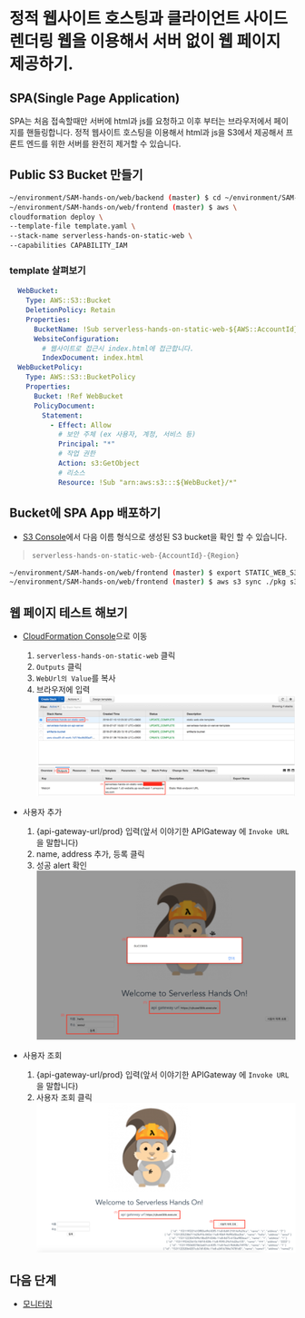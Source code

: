 # 정적 웹사이트 호스팅과 클라이언트 사이드 렌더링 웹을 이용해서 서버 없이 웹 페이지 제공하기.

## SPA(Single Page Application)

SPA는 처음 접속할때만 서버에 html과 js를 요청하고 이후 부터는 브라우저에서 페이지를 핸들링합니다.
정적 웹사이트 호스팅을 이용해서 html과 js을 S3에서 제공해서 프론트 엔드를 위한 서버를 완전히 제거할 수 있습니다.

## Public S3 Bucket 만들기

```bash
~/environment/SAM-hands-on/web/backend (master) $ cd ~/environment/SAM-hands-on/web/frontend
~/environment/SAM-hands-on/web/frontend (master) $ aws \
cloudformation deploy \
--template-file template.yaml \
--stack-name serverless-hands-on-static-web \
--capabilities CAPABILITY_IAM
```

### template 살펴보기

```yaml
  WebBucket:
    Type: AWS::S3::Bucket
    DeletionPolicy: Retain
    Properties:
      BucketName: !Sub serverless-hands-on-static-web-${AWS::AccountId}-${AWS::Region}
      WebsiteConfiguration:
        # 웹사이트로 접근시 index.html에 접근합니다.
        IndexDocument: index.html
  WebBucketPolicy:
    Type: AWS::S3::BucketPolicy
    Properties:
      Bucket: !Ref WebBucket
      PolicyDocument:
        Statement:
          - Effect: Allow
            # 보안 주체 (ex 사용자, 계정, 서비스 등)
            Principal: "*"
            # 작업 권한
            Action: s3:GetObject
            # 리소스
            Resource: !Sub "arn:aws:s3:::${WebBucket}/*"
```

## Bucket에 SPA App 배포하기

- [S3 Console](https://s3.console.aws.amazon.com)에서 다음 이름 형식으로 생성된 S3 bucket을 확인 할 수 있습니다.

> `serverless-hands-on-static-web-{AccountId}-{Region}`

```bash
~/environment/SAM-hands-on/web/frontend (master) $ export STATIC_WEB_S3={your_bucket_name}
~/environment/SAM-hands-on/web/frontend (master) $ aws s3 sync ./pkg s3://$STATIC_WEB_S3
```

## 웹 페이지 테스트 해보기

- [CloudFormation Console](https://console.aws.amazon.com/cloudformation/home?region=ap-southeast-1#/stacks?filter=active&tab=outputs)으로 이동
  1. `serverless-hands-on-static-web` 클릭
  2. `Outputs` 클릭 
  3. `WebUrl의 Value`를 복사
  4. 브라우저에 입력
    ![s3-web-url](images/s3-web-url.png)

- 사용자 추가
  1. {api-gateway-url/prod} 입력(앞서 이야기한 APIGateway 에 `Invoke URL` 을 말합니다)
  2. name, address 추가, 등록 클릭
  3. 성공 alert 확인
    ![add-user](images/add-user.png)

- 사용자 조회
  1. {api-gateway-url/prod} 입력(앞서 이야기한 APIGateway 에 `Invoke URL` 을 말합니다)
  2. 사용자 조회 클릭
    ![find-users](images/find-users.png)  

## 다음 단계

- [모니터링](../monitoring)